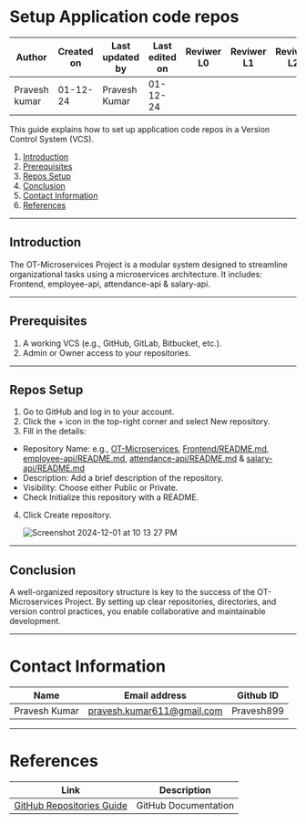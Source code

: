 # Setup Application code repos

| **Author** | **Created on** | **Last updated by** | **Last edited on** | **Reviwer L0** |**Reviwer L1** |**Reviwer L2** |
|------------|----------------|----------------------|---------------------|---------------|---------------|---------------|
| Pravesh kumar      | 01-12-24      | Pravesh Kumar             | 01-12-24           |  | | |     

This guide explains how to set up application code repos in a Version Control System (VCS).

1. [Introduction](#introduction)
2. [Prerequisites](#prerequisites)
3. [Repos Setup](#repos-setup)
4. [Conclusion](#conclusion)
5. [Contact Information](#contact-information)
6. [References](#references)

---

## Introduction

The OT-Microservices Project is a modular system designed to streamline organizational tasks using a microservices architecture. It includes: Frontend, employee-api, attendance-api & salary-api.

---

## Prerequisites

1. A working VCS (e.g., GitHub, GitLab, Bitbucket, etc.).
2. Admin or Owner access to your repositories.

---

## Repos Setup

1. Go to GitHub and log in to your account.
2. Click the + icon in the top-right corner and select New repository.
3. Fill in the details:
  - Repository Name: e.g., [OT-Microservices](https://github.com/Pravesh899/OT-Microservices), [Frontend/README.md](https://github.com/Pravesh899/OT-Microservices/), [employee-api/README.md](https://github.com/Pravesh899/OT-Microservices/), [attendance-api/README.md](https://github.com/Pravesh899/OT-Microservices/) & [salary-api/README.md](https://github.com/Pravesh899/OT-Microservices/)
  - Description: Add a brief description of the repository.
  - Visibility: Choose either Public or Private.
  - Check Initialize this repository with a README.
4. Click Create repository.

   ![Screenshot 2024-12-01 at 10 13 27 PM](https://github.com/user-attachments/assets/f015a3e4-97c5-436d-b278-d9eb5c5d2735)

---
## Conclusion

A well-organized repository structure is key to the success of the OT-Microservices Project. By setting up clear repositories, directories, and version control practices, you enable collaborative and maintainable development.

---
# Contact Information

| **Name** | **Email address**            | **Github ID**
|----------|-------------------------------|-------------------|
| Pravesh Kumar    |  pravesh.kumar611@gmail.com           | Pravesh899 |

---

# References

| **Link** | **Description**            |
|----------|-------------------------------|
|[GitHub Repositories Guide](https://docs.github.com/en/repositories)| GitHub Documentation|
